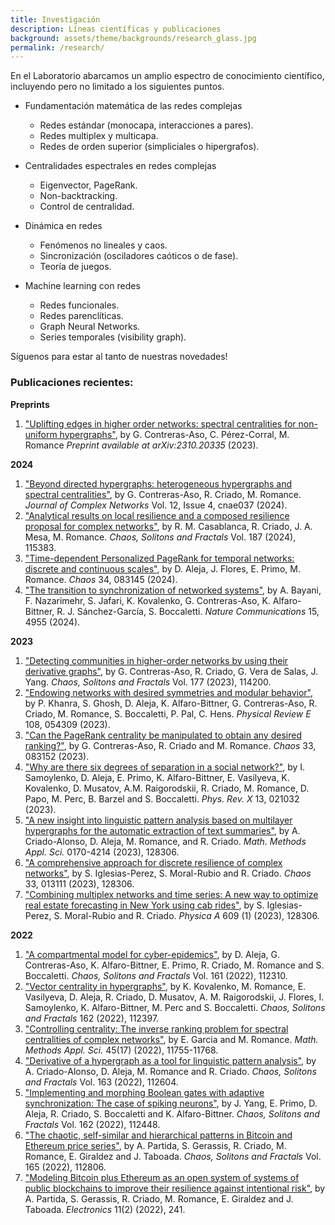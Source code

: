 ```yaml
---
title: Investigación
description: Líneas científicas y publicaciones
background: assets/theme/backgrounds/research_glass.jpg
permalink: /research/
---
```




En el Laboratorio abarcamos un amplio espectro de conocimiento científico, incluyendo pero no limitado a los siguientes puntos.

- Fundamentación matemática de las redes complejas
    - Redes estándar (monocapa, interacciones a pares).
    - Redes multiplex y multicapa.
    - Redes de orden superior (simpliciales o hipergrafos).

- Centralidades espectrales en redes complejas
    - Eigenvector, PageRank.
    - Non-backtracking.
    - Control de centralidad.

- Dinámica en redes
    - Fenómenos no lineales y caos.
    - Sincronización (osciladores caóticos o de fase).
    - Teoría de juegos.

- Machine learning con redes
    - Redes funcionales.
    - Redes parenclíticas.
    - Graph Neural Networks.
    - Series temporales (visibility graph).

Síguenos para estar al tanto de nuestras novedades!



### Publicaciones recientes:


<strong>Preprints</strong>

<ol>
    <li><a href="https://doi.org/10.48550/arXiv.2310.20335"> "Uplifting edges in higher order networks: spectral centralities for non-uniform hypergraphs"</a>, by G. Contreras-Aso, C. Pérez-Corral, M. Romance <em>Preprint available at arXiv:2310.20335</em> (2023).</li>
</ol>


<strong>2024</strong>

<ol>
    <li><a href="https://doi.org/10.1093/comnet/cnae037"> "Beyond directed hypergraphs: heterogeneous hypergraphs and spectral centralities"</a>, by G. Contreras-Aso, R. Criado, M. Romance. <em>Journal of Complex Networks</em> Vol. 12, Issue 4, cnae037 (2024).</li>
    <li><a href="https://doi.org/10.1016/j.chaos.2024.115383"> "Analytical results on local resilience and a composed resilience proposal for complex networks"</a>, by R. M. Casablanca, R. Criado, J. A. Mesa, M. Romance. <em>Chaos, Solitons and Fractals</em> Vol. 187 (2024), 115383.</li>
    <li><a href="https://doi.org/10.1063/5.0203824"> "Time-dependent Personalized PageRank for temporal networks: discrete and continuous scales"</a>, by D. Aleja, J. Flores, E. Primo, M. Romance. <em>Chaos</em> 34, 083145 (2024).</li> 
    <li><a href="https://doi.org/10.1038/s41467-024-48203-6"> "The transition to synchronization of networked systems"</a>, by A. Bayani, F. Nazarimehr, S. Jafari, K. Kovalenko, G. Contreras-Aso, K. Alfaro-Bittner, R. J. Sánchez-García, S. Boccaletti. <em>Nature Communications</em> 15, 4955 (2024).</li>
</ol>


<strong>2023</strong>

<ol>
    <li><a href="https://doi.org/10.1016/j.chaos.2023.114200"> "Detecting communities in higher-order networks by using their derivative graphs"</a>, by G. Contreras-Aso, R. Criado, G. Vera de Salas, J. Yang. <em>Chaos, Solitons and Fractals</em> Vol. 177 (2023), 114200.</li>
    <li><a href="https://doi.org/10.1103/PhysRevE.108.054309"> "Endowing networks with desired symmetries and modular behavior"</a>, by P. Khanra, S. Ghosh, D. Aleja, K. Alfaro-Bittner, G. Contreras-Aso, R. Criado, M. Romance, S. Boccaletti, P. Pal, C. Hens. <em>Physical Review E</em> 108, 054309 (2023).</li>
    <li><a href="https://doi.org/10.1063/5.0156226"> "Can the PageRank centrality be manipulated to obtain any desired ranking?"</a>, by G. Contreras-Aso, R. Criado and M. Romance. <em>Chaos</em> 33, 083152 (2023).</li>
    <li><a href="https://doi.org/10.1103/PhysRevX.13.021032"> "Why are there six degrees of separation in a social network?"</a>, by I. Samoylenko, D. Aleja, E. Primo, K. Alfaro-Bittner, E. Vasilyeva, K. Kovalenko, D. Musatov, A.M. Raigorodskii, R. Criado, M. Romance, D. Papo, M. Perc, B. Barzel and S. Boccaletti. <em>Phys. Rev. X</em> 13, 021032 (2023).</li>
    <li><a href="https://onlinelibrary.wiley.com/doi/full/10.1002/mma.9201"> "A new insight into linguistic pattern analysis based on multilayer hypergraphs for the automatic extraction of text summaries"</a>, by A. Criado-Alonso, D. Aleja, M. Romance, and R. Criado. <em>Math. Methods Appl. Sci.</em> 0170-4214 (2023),  128306.</li>
    <li><a href="https://aip.scitation.org/doi/abs/10.1063/5.0124687"> "A comprehensive approach for discrete resilience of complex networks"</a>, by S. Iglesias-Perez, S. Moral-Rubio and R. Criado. <em>Chaos</em> 33, 013111 (2023),  128306.</li>
    <li><a href="http://doi.org/10.1016/j.physa.2022.128306"> "Combining multiplex networks and time series: A new way to optimize real estate forecasting in New York using cab rides"</a>, by S. Iglesias-Perez, S. Moral-Rubio and R. Criado. <em>Physica A</em> 609 (1) (2023),  128306.</li>
</ol>   


<strong>2022</strong>

<ol>
    <li><a href="http://doi.org/10.1016/j.chaos.2022.112310"> "A compartmental model for cyber-epidemics"</a>, by D. Aleja, G. Contreras-Aso, K. Alfaro-Bittner, E. Primo, R. Criado, M. Romance and S. Boccaletti. <em>Chaos, Solitons and Fractals</em> Vol. 161 (2022),  112310. </li>
    <li><a href="http://doi.org/10.1016/j.chaos.2022.112397"> "Vector centrality in hypergraphs"</a>, by K. Kovalenko, M. Romance, E. Vasilyeva, D. Aleja, R. Criado, D. Musatov, A. M. Raigorodskii, J. Flores, I. Samoylenko, K. Alfaro-Bittner, M. Perc and S. Boccaletti. <em>Chaos, Solitons and Fractals</em> 162 (2022),  112397.</li>
    <li><a href="http://doi.org/10.1002/mma.8478"> "Controlling centrality: The inverse ranking problem for spectral centralities of complex networks"</a>, by E. Garcia and M. Romance. <em>Math. Methods Appl. Sci.</em> 45(17) (2022),  11755-11768. </li>
    <li><a href="http://doi.org/10.1016/j.chaos.2022.112604"> "Derivative of a hypergraph as a tool for linguistic pattern analysis"</a>, by A. Criado-Alonso, D. Aleja, M. Romance and R. Criado. <em>Chaos, Solitons and Fractals</em> Vol. 163 (2022), 112604.</li>
    <li><a href="http://doi.org/10.1016/j.chaos.2022.112448"> "Implementing and morphing Boolean gates with adaptive synchronization: The case of spiking neurons"</a>, by J. Yang, E. Primo, D. Aleja, R. Criado, S. Boccaletti and K. Alfaro-Bittner. <em>Chaos, Solitons and Fractals</em> Vol. 162 (2022),  112448.</li>
    <li><a href="http://doi.org/10.1016/j.chaos.2022.112806"> "The chaotic, self-similar and hierarchical patterns in Bitcoin and Ethereum price series"</a>, by A. Partida, S. Gerassis, R. Criado, M. Romance, E. Giraldez and J. Taboada. <em>Chaos, Solitons and Fractals</em> Vol. 165 (2022),  112806.</li>
    <li><a href="http://doi.org/10.3390/electronics11020241"> "Modeling Bitcoin plus Ethereum as an open system of systems of public blockchains to improve their resilience against intentional risk"</a>, by A. Partida, S. Gerassis, R. Criado, M. Romance, E. Giraldez and J. Taboada. <em>Electronics</em> 11(2) (2022),  241.</li>
</ol>   
    
               


